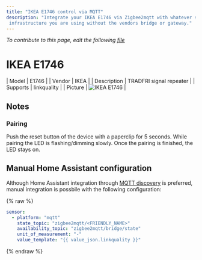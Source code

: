 ```yaml
---
title: "IKEA E1746 control via MQTT"
description: "Integrate your IKEA E1746 via Zigbee2mqtt with whatever smart home
 infrastructure you are using without the vendors bridge or gateway."
---
```


*To contribute to this page, edit the following
[file](https://github.com/Koenkk/zigbee2mqtt.io/blob/master/docs/devices/E1746.md)*

# IKEA E1746

| Model | E1746  |
| Vendor  | IKEA  |
| Description | TRADFRI signal repeater |
| Supports | linkquality |
| Picture | ![IKEA E1746](../images/devices/E1746.jpg) |

## Notes


### Pairing
Push the reset button of the device with a paperclip for 5 seconds.
While pairing the LED is flashing/dimming slowly. Once the pairing is finished, the LED stays on.


## Manual Home Assistant configuration
Although Home Assistant integration through [MQTT discovery](../integration/home_assistant) is preferred,
manual integration is possbile with the following configuration:


{% raw %}
```yaml
sensor:
  - platform: "mqtt"
    state_topic: "zigbee2mqtt/<FRIENDLY_NAME>"
    availability_topic: "zigbee2mqtt/bridge/state"
    unit_of_measurement: "-"
    value_template: "{{ value_json.linkquality }}"
```
{% endraw %}


